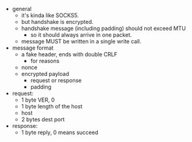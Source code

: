 
* general
	* it's kinda like SOCKS5.
	* but handshake is encrypted.
	* handshake message (including padding) should not exceed MTU
		* so it should always arrive in one packet.
	* message MUST be written in a single write call.
* message format
	* a fake header, ends with double CRLF
		* for reasons
	* nonce
	* encrypted payload
		* request or response
		* padding
* request:
	* 1 byte VER, 0
	* 1 byte length of the host
	* host
	* 2 bytes dest port
* response:
	* 1 byte reply, 0 means succeed
